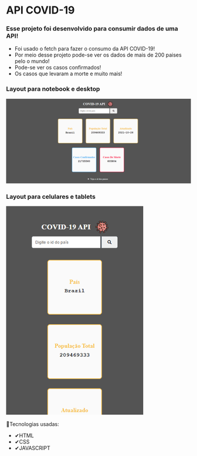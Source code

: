 # API COVID-19

### Esse projeto foi desenvolvido para consumir dados de uma API!

- Foi usado o fetch para fazer o consumo da API COVID-19!
- Por meio desse projeto pode-se ver os dados de mais de 200 paises pelo o mundo!
- Pode-se ver os casos confirmados!
- Os casos que levaram a morte e muito mais!

### Layout para notebook e desktop

<img src="gif/api_covid_telanot.gif">


### Layout para celulares e tablets
<img src="gif//api_covid_telacll.gif">

🚀Tecnologias usadas:
- ✔HTML
- ✔CSS
- ✔JAVASCRIPT


